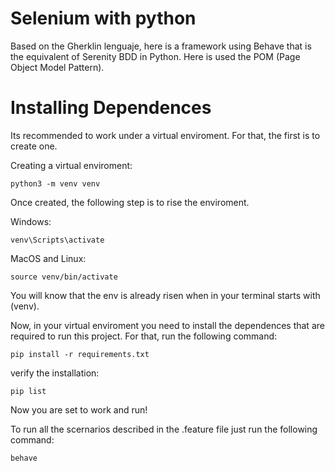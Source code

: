 
# Selenium with python

Based on the Gherklin lenguaje, here is a framework using Behave that is the equivalent of Serenity BDD in Python. Here is used the POM (Page Object Model Pattern).

# Installing Dependences

Its recommended to work under a virtual enviroment. For that, the first is to create one.

Creating a virtual enviroment: 

```
python3 -m venv venv
```
Once created, the following step is to rise the enviroment.

Windows:
```
venv\Scripts\activate
```

MacOS and Linux:

```
source venv/bin/activate
```

You will know that the env is already risen when in your terminal starts with (venv).

Now, in your virtual enviroment you need to install the dependences that are required to run this project. For that, run the following command:

```
pip install -r requirements.txt
```

verify the installation:

```
pip list
```

Now you are set to work and run! 

To run all the scernarios described in the .feature file just run the following command:

```
behave
```
